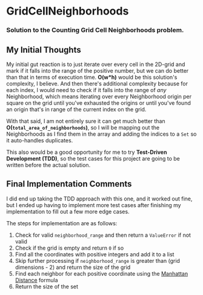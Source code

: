 # GridCellNeighborhoods
### Solution to the Counting Grid Cell Neighborhoods problem.

## My Initial Thoughts

My initial gut reaction is to just iterate over every cell in the 2D-grid and mark if it falls into the range of the positive number, but we can do better than that in terms of execution time. **O(w*h)** would be this solution's complexity, I believe. And then there's additional complexity because for each index, I would need to check if it falls into the range of *any* Neighborhood, which means iterating over every Neighborhood origin per square on the grid until you've exhausted the origins or until you've found an origin that's in range of the current index on the grid.

With that said, I am not entirely sure it can get much better than **O(`total_area_of_neighborhoods`)**, so I will be mapping out the Neighborhoods as I find them in the array and adding the indices to a `Set` so it auto-handles duplicates.

This also would be a good opportunity for me to try **Test-Driven Development (TDD)**, so the test cases for this project are going to be written before the actual solution.


## Final Implementation Comments

I did end up taking the TDD approach with this one, and it worked out fine, but I ended up having to implement more test cases after finishing my implementation to fill out a few more edge cases.

The steps for implementation are as follows:

1) Check for valid `neighborhood_range` and then return a `ValueError` if not valid
2) Check if the grid is empty and return `0` if so
3) Find all the coordinates with positive integers and add it to a list
4) Skip further processing if `neighborhood_range` is greater than (grid dimensions - 2) and return the size of the grid
5) Find each neighbor for each positive coordinate using the [Manhattan Distance](https://xlinux.nist.gov/dads/HTML/manhattanDistance.html) formula
6) Return the size of the set

